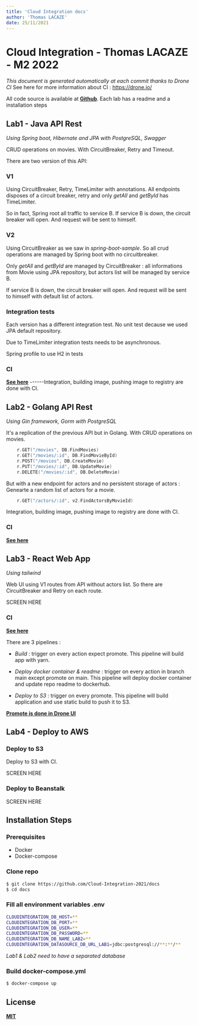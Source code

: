```yaml
---
title: 'Cloud Integration docs'
author: 'Thomas LACAZE'
date: 25/11/2021
---
```


# Cloud Integration - Thomas LACAZE - M2 2022
*This document is generated automatically at each commit thanks to Drone CI*
See here for more information about CI : https://drone.io/

All code source is available at **[Github](https://github.com/Cloud-Integration-2021)**. Each lab has a readme and a installation steps

## Lab1 - Java API Rest
*Using Spring boot, Hibernate and JPA with PostgreSQL, Swagger*

CRUD operations on movies. With CircuitBreaker, Retry and Timeout. 

There are two version of this API:

### V1

Using CircuitBreaker, Retry, TimeLimiter with annotations. All endpoints disposes of a circuit breaker, retry and only *getAll* and *getById* has TimeLimiter.

So in fact, Spring root all traffic to service B. If service B is down, the circuit breaker will open. And request will be sent to himself.

### V2

Using CircuitBreaker as we saw in *spring-boot-sample*. So all crud operations are managed by Spring boot with no circuitbreaker.

Only *getAll* and *getById* are managed by CircuitBreaker : all informations from Movie using JPA repository, but actors list will be managed by service B. 

If service B is down, the circuit breaker will open. And request will be sent to himself with default list of actors. 

### Integration tests

Each version has a different integration test. No unit test decause we used JPA default repository.

Due to TimeLimiter integration tests needs to be asynchronous.

Spring profile to use H2 in tests 


### CI 

**[See here](https://raw.githubusercontent.com/Cloud-Integration-2021/lab1/main/.drone.yml)**
------Integration, building image, pushing image to registry are done with CI.  

## Lab2 - Golang API Rest
*Using Gin framework, Gorm with PostgreSQL*

It's a replication of the previous API but in Golang. With CRUD operations on movies.

```go
	r.GET("/movies", DB.FindMovies)
	r.GET("/movies/:id", DB.FindMovieById)
	r.POST("/movies", DB.CreateMovie)
	r.PUT("/movies/:id", DB.UpdateMovie)
	r.DELETE("/movies/:id", DB.DeleteMovie)
```

But with a new endpoint for actors and no persistent storage of actors : Genearte a random list of actors for a movie.

```go
	r.GET("/actors/:id", v2.FindActorsByMovieId)
```

Integration, building image, pushing image to registry are done with CI.  

### CI 

**[See here](https://raw.githubusercontent.com/Cloud-Integration-2021/lab2/main/.drone.yml)**

## Lab3 - React Web App
*Using tailwind*

Web UI using V1 routes from API without actors list. So there are CircuitBreaker and Retry on each route.

SCREEN HERE


### CI 

**[See here](https://raw.githubusercontent.com/Cloud-Integration-2021/lab3/main/.drone.yml)**

There are 3 pipelines :

- *Build* : trigger on every action expect promote. This pipeline will build app with yarn.

- *Deploy docker container & readme* : trigger on every action in branch main except promote on main. This pipeline will deploy docker container and update repo readme to dockerhub.

- *Deploy to S3* : trigger on every promote. This pipeline will build application and use static build to push it to S3.

**[Promote is done in Drone UI](https://readme.drone.io/promote/)**

## Lab4 - Deploy to AWS
### Deploy to S3


Deploy to S3 with CI.

SCREEN HERE

### Deploy to Beanstalk

SCREEN HERE

## Installation Steps

### Prerequisites
* Docker
* Docker-compose

### Clone repo

```bash
$ git clone https://github.com/Cloud-Integration-2021/docs
$ cd docs
```

### Fill all environment variables .env

```bash
CLOUDINTEGRATION_DB_HOST=**
CLOUDINTEGRATION_DB_PORT=**
CLOUDINTEGRATION_DB_USER=**
CLOUDINTEGRATION_DB_PASSWORD=**
CLOUDINTEGRATION_DB_NAME_LAB2=**
CLOUDINTEGRATION_DATASOURCE_DB_URL_LAB1=jdbc:postgresql://**:**/**
```
*Lab1 & Lab2 need to have a separated database*


### Build docker-compose.yml

```bash
$ docker-compose up
```

## License

**[MIT](https://github.com/Cloud-Integration-2021/docs/blob/master/LICENSE)**
